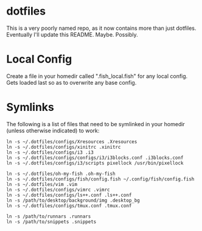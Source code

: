 dotfiles
========

This is a very poorly named repo, as it now contains more than just dotfiles. Eventually I'll update this README. Maybe. Possibly.

Local Config
============

Create a file in your homedir called ".fish_local.fish" for any local config. Gets loaded last so as to overwrite any base config.

Symlinks
========

The following is a list of files that need to be symlinked in your homedir (unless otherwise indicated) to work:

```
ln -s ~/.dotfiles/configs/Xresources .Xresources
ln -s ~/.dotfiles/configs/xinitrc .xinitrc
ln -s ~/.dotfiles/configs/i3 .i3
ln -s ~/.dotfiles/configs/configs/i3/i3blocks.conf .i3blocks.conf
ln -s ~/.dotfiles/configs/i3/scripts pixellock /usr/bin/pixellock

ln -s ~/.dotfiles/oh-my-fish .oh-my-fish
ln -s ~/.dotfiles/configs/fish/config.fish ~/.config/fish/config.fish
ln -s ~/.dotfiles/vim .vim
ln -s ~/.dotfiles/configs/vimrc .vimrc
ln -s ~/.dotfiles/configs/ls++.conf .ls++.conf
ln -s /path/to/desktop/background/img .desktop_bg
ln -s ~/.dotfiles/configs/tmux.conf .tmux.conf

ln -s /path/to/runnars .runnars
ln -s /path/to/snippets .snippets
```
